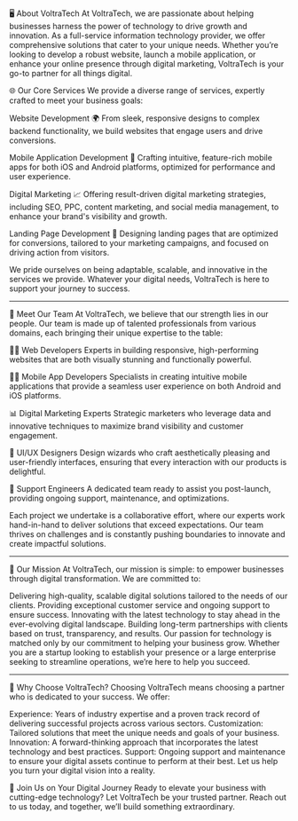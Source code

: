 🖥️ About VoltraTech
At VoltraTech, we are passionate about helping businesses harness the power of technology to drive growth and innovation. As a full-service information technology provider, we offer comprehensive solutions that cater to your unique needs. Whether you’re looking to develop a robust website, launch a mobile application, or enhance your online presence through digital marketing, VoltraTech is your go-to partner for all things digital.

🌐 Our Core Services
We provide a diverse range of services, expertly crafted to meet your business goals:

Website Development
🌍 From sleek, responsive designs to complex backend functionality, we build websites that engage users and drive conversions.

Mobile Application Development
📱 Crafting intuitive, feature-rich mobile apps for both iOS and Android platforms, optimized for performance and user experience.

Digital Marketing
📈 Offering result-driven digital marketing strategies, including SEO, PPC, content marketing, and social media management, to enhance your brand's visibility and growth.

Landing Page Development
🎯 Designing landing pages that are optimized for conversions, tailored to your marketing campaigns, and focused on driving action from visitors.

We pride ourselves on being adaptable, scalable, and innovative in the services we provide. Whatever your digital needs, VoltraTech is here to support your journey to success.

-----------------------------------------------------------------------------------------------------------------------------------------------------------------------------------------------------------------

💼 Meet Our Team
At VoltraTech, we believe that our strength lies in our people. Our team is made up of talented professionals from various domains, each bringing their unique expertise to the table:

🧑‍💻 Web Developers
Experts in building responsive, high-performing websites that are both visually stunning and functionally powerful.

👩‍💻 Mobile App Developers
Specialists in creating intuitive mobile applications that provide a seamless user experience on both Android and iOS platforms.

📊 Digital Marketing Experts
Strategic marketers who leverage data and innovative techniques to maximize brand visibility and customer engagement.

🎨 UI/UX Designers
Design wizards who craft aesthetically pleasing and user-friendly interfaces, ensuring that every interaction with our products is delightful.

🔧 Support Engineers
A dedicated team ready to assist you post-launch, providing ongoing support, maintenance, and optimizations.

Each project we undertake is a collaborative effort, where our experts work hand-in-hand to deliver solutions that exceed expectations. Our team thrives on challenges and is constantly pushing boundaries to innovate and create impactful solutions.

----------------------------------------------------------------------------------------------------------------------------------------------------------------------------------------------------------------

🚀 Our Mission
At VoltraTech, our mission is simple: to empower businesses through digital transformation. We are committed to:

Delivering high-quality, scalable digital solutions tailored to the needs of our clients.
Providing exceptional customer service and ongoing support to ensure success.
Innovating with the latest technology to stay ahead in the ever-evolving digital landscape.
Building long-term partnerships with clients based on trust, transparency, and results.
Our passion for technology is matched only by our commitment to helping your business grow. Whether you are a startup looking to establish your presence or a large enterprise seeking to streamline operations, we’re here to help you succeed.

-----------------------------------------------------------------------------------------------------------------------------------------------------------------------------------------------------------------

🤝 Why Choose VoltraTech?
Choosing VoltraTech means choosing a partner who is dedicated to your success. We offer:

Experience: Years of industry expertise and a proven track record of delivering successful projects across various sectors.
Customization: Tailored solutions that meet the unique needs and goals of your business.
Innovation: A forward-thinking approach that incorporates the latest technology and best practices.
Support: Ongoing support and maintenance to ensure your digital assets continue to perform at their best.
Let us help you turn your digital vision into a reality.

🌟 Join Us on Your Digital Journey
Ready to elevate your business with cutting-edge technology? Let VoltraTech be your trusted partner. Reach out to us today, and together, we’ll build something extraordinary.

